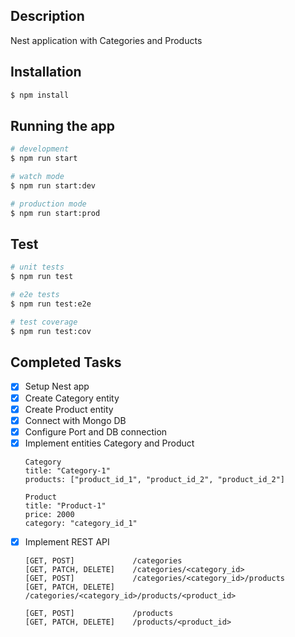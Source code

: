 ## Description
Nest application with Categories and Products

## Installation

```bash
$ npm install
```

## Running the app

```bash
# development
$ npm run start

# watch mode
$ npm run start:dev

# production mode
$ npm run start:prod
```

## Test

```bash
# unit tests
$ npm run test

# e2e tests
$ npm run test:e2e

# test coverage
$ npm run test:cov
```

## Completed Tasks
- [x] Setup Nest app
- [x] Create Category entity
- [x] Create Product entity
- [x] Connect with Mongo DB
- [x] Configure Port and DB connection
- [x] Implement entities Category and Product
    ```
    Category
    title: "Category-1"
    products: ["product_id_1", "product_id_2", "product_id_2"]
    
    Product
    title: "Product-1"
    price: 2000
    category: "category_id_1"
    ``` 
- [x] Implement REST API
    ```
    [GET, POST]             /categories
    [GET, PATCH, DELETE]    /categories/<category_id>
    [GET, POST]             /categories/<category_id>/products
    [GET, PATCH, DELETE]    /categories/<category_id>/products/<product_id>
    
    [GET, POST]             /products
    [GET, PATCH, DELETE]    /products/<product_id>
    ```
